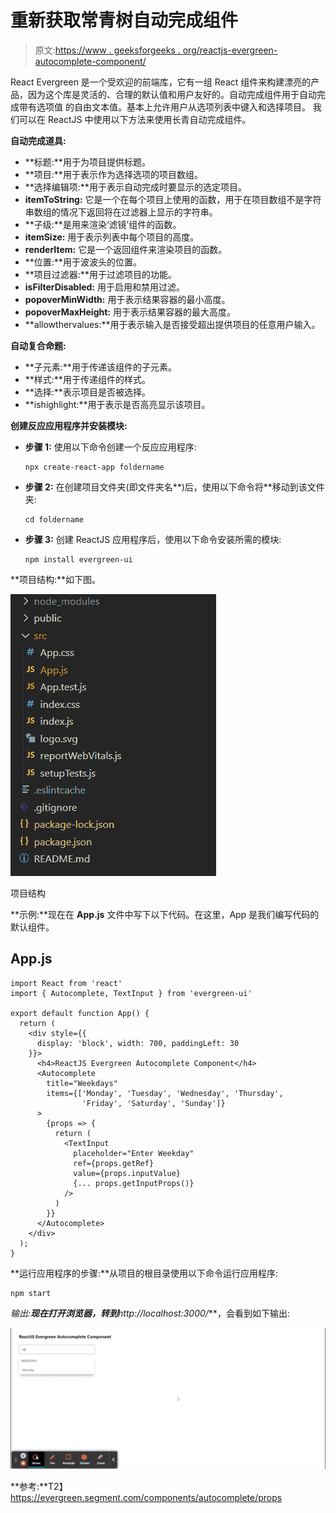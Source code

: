 # 重新获取常青树自动完成组件

> 原文:[https://www . geeksforgeeks . org/reactjs-evergreen-autocomplete-component/](https://www.geeksforgeeks.org/reactjs-evergreen-autocomplete-component/)

React Evergreen 是一个受欢迎的前端库，它有一组 React 组件来构建漂亮的产品，因为这个库是灵活的、合理的默认值和用户友好的。自动完成组件用于自动完成带有选项值 的自由文本值。基本上允许用户从选项列表中键入和选择项目。  我们可以在 ReactJS 中使用以下方法来使用长青自动完成组件。

**自动完成道具:**

*   **标题:**用于为项目提供标题。
*   **项目:**用于表示作为选择选项的项目数组。
*   **选择编辑项:**用于表示自动完成时要显示的选定项目。
*   **itemToString:** 它是一个在每个项目上使用的函数，用于在项目数组不是字符串数组的情况下返回将在过滤器上显示的字符串。
*   **子级:**是用来渲染‘滤镜’组件的函数。
*   **itemSize:** 用于表示列表中每个项目的高度。
*   **renderItem:** 它是一个返回组件来渲染项目的函数。
*   **位置:**用于波波头的位置。
*   **项目过滤器:**用于过滤项目的功能。
*   **isFilterDisabled:** 用于启用和禁用过滤。
*   **popoverMinWidth:** 用于表示结果容器的最小高度。
*   **popoverMaxHeight:** 用于表示结果容器的最大高度。
*   **allowthervalues:**用于表示输入是否接受超出提供项目的任意用户输入。

**自动复合命题:**

*   **子元素:**用于传递该组件的子元素。
*   **样式:**用于传递组件的样式。
*   **选择:**表示项目是否被选择。
*   **ishighlight:**用于表示是否高亮显示该项目。

**创建反应应用程序并安装模块:**

*   **步骤 1:** 使用以下命令创建一个反应应用程序:

    ```
    npx create-react-app foldername
    ```

*   **步骤 2:** 在创建项目文件夹(即文件夹名**)后，使用以下命令将**移动到该文件夹:

    ```
    cd foldername
    ```

*   **步骤 3:** 创建 ReactJS 应用程序后，使用以下命令安装所需的模块:

    ```
    npm install evergreen-ui
    ```

**项目结构:**如下图。

![](img/f04ae0d8b722a9fff0bd9bd138b29c23.png)

项目结构

**示例:**现在在 **App.js** 文件中写下以下代码。在这里，App 是我们编写代码的默认组件。

## App.js

```
import React from 'react'
import { Autocomplete, TextInput } from 'evergreen-ui'

export default function App() {
  return (
    <div style={{
      display: 'block', width: 700, paddingLeft: 30
    }}>
      <h4>ReactJS Evergreen Autocomplete Component</h4>
      <Autocomplete
        title="Weekdays"
        items={['Monday', 'Tuesday', 'Wednesday', 'Thursday', 
                'Friday', 'Saturday', 'Sunday']}
      >
        {props => {
          return (
            <TextInput
              placeholder="Enter Weekday"
              ref={props.getRef}
              value={props.inputValue}
              {... props.getInputProps()}
            />
          )
        }}
      </Autocomplete>
    </div>
  );
}
```

**运行应用程序的步骤:**从项目的根目录使用以下命令运行应用程序:

```
npm start
```

**输出:**现在打开浏览器，转到***http://localhost:3000/***，会看到如下输出:

![](img/0a9c78192e53750e5cc8d8b6e2f34c0a.png)

**参考:**T2】https://evergreen.segment.com/components/autocomplete/props